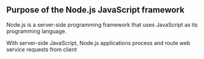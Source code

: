 ## Purpose of the Node.js JavaScript framework

Node.js is a server-side programming framework that uses JavaScript as its programming language.

With server-side JavaScript, Node.js applications process and route web service requests from client

